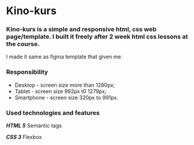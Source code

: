 # Kino-kurs

### Kino-kurs is a simple and responsive html, css web page/template. I built it freely after 2 week html css lessons at the course.
I made it same as figma template that given me. 


### Responsibility
- Desktop - screen size more than 1280px;
- Tablet - screen size 992px t0 1279px;
- Smartphone -  screen size 320px to 991px.

### Used technologies and features
***HTML 5***
Semantic tags

***CSS 3***
Flexbox

